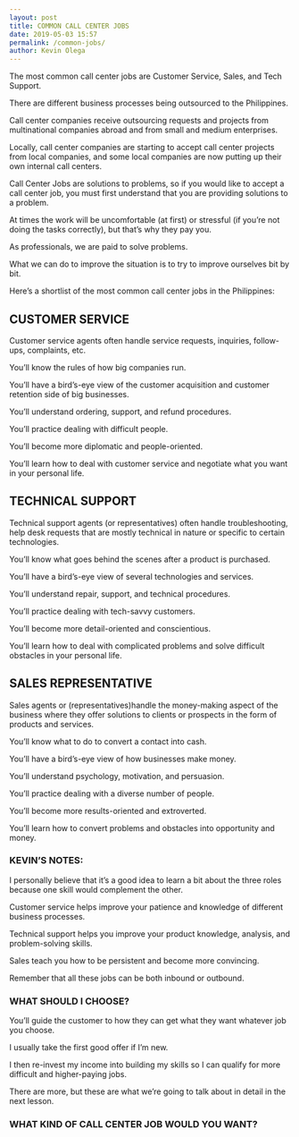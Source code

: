 ```yaml
--- 
layout: post 
title: COMMON CALL CENTER JOBS
date: 2019-05-03 15:57
permalink: /common-jobs/
author: Kevin Olega 
--- 
```

The most common call center jobs are Customer Service, Sales, and Tech Support.

There are different business processes being outsourced to the Philippines.

Call center companies receive outsourcing requests and projects from multinational companies abroad and from small and medium enterprises.

Locally, call center companies are starting to accept call center projects from local companies, and some local companies are now putting up their own internal call centers.

Call Center Jobs are solutions to problems, so if you would like to accept a call center job, you must first understand that you are providing solutions to a problem.

At times the work will be uncomfortable (at first) or stressful (if you’re not doing the tasks correctly), but that’s why they pay you.

As professionals, we are paid to solve problems.

What we can do to improve the situation is to try to improve ourselves bit by bit.

Here’s a shortlist of the most common call center jobs in the Philippines:

## CUSTOMER SERVICE

Customer service agents often handle service requests, inquiries, follow-ups, complaints, etc.

You’ll know the rules of how big companies run.

You’ll have a bird’s-eye view of the customer acquisition and customer retention side of big businesses.

You’ll understand ordering, support, and refund procedures.

You’ll practice dealing with difficult people.

You’ll become more diplomatic and people-oriented.

You’ll learn how to deal with customer service and negotiate what you want in your personal life.

## TECHNICAL SUPPORT

Technical support agents (or representatives) often handle troubleshooting, help desk requests that are mostly technical in nature or specific to certain technologies.

You’ll know what goes behind the scenes after a product is purchased.

You’ll have a bird’s-eye view of several technologies and services.

You’ll understand repair, support, and technical procedures.

You’ll practice dealing with tech-savvy customers.

You’ll become more detail-oriented and conscientious.

You’ll learn how to deal with complicated problems and solve difficult obstacles in your personal life.


## SALES REPRESENTATIVE

Sales agents or (representatives)handle the money-making aspect of the business where they offer solutions to clients or prospects in the form of products and services.

You’ll know what to do to convert a contact into cash.

You’ll have a bird’s-eye view of how businesses make money.

You’ll understand psychology, motivation, and persuasion.

You’ll practice dealing with a diverse number of people.

You’ll become more results-oriented and extroverted.

You’ll learn how to convert problems and obstacles into opportunity and money.

### KEVIN’S NOTES:

I personally believe that it’s a good idea to learn a bit about the three roles because one skill would complement the other.

Customer service helps improve your patience and knowledge of different business processes.

Technical support helps you improve your product knowledge, analysis, and problem-solving skills.

Sales teach you how to be persistent and become more convincing.

Remember that all these jobs can be both inbound or outbound.

### WHAT SHOULD I CHOOSE?

You’ll guide the customer to how they can get what they want whatever job you choose.

I usually take the first good offer if I’m new.

I then re-invest my income into building my skills so I can qualify for more difficult and higher-paying jobs.

There are more, but these are what we’re going to talk about in detail in the next lesson.

### WHAT KIND OF CALL CENTER JOB WOULD YOU WANT?